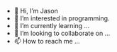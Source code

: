 - 👋 Hi, I’m Jason
- 👀 I’m interested in programming.
- 🌱 I’m currently learning ...
- 💞️ I’m looking to collaborate on ...
- 📫 How to reach me ...

<!---
JasonWangkhem/JasonWangkhem is a ✨ special ✨ repository because its `README.md` (this file) appears on your GitHub profile.
You can click the Preview link to take a look at your changes.
--->

